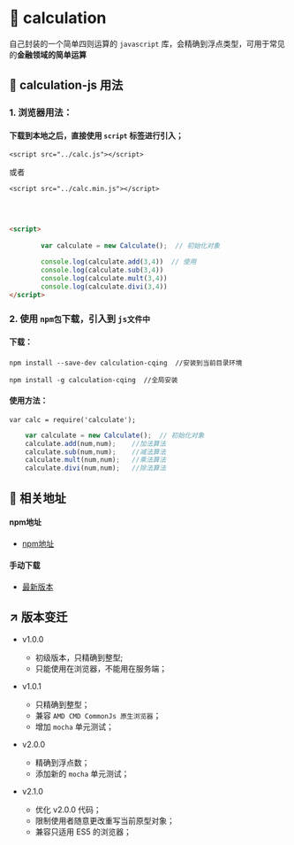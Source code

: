 # 🐝 calculation
自己封装的一个简单四则运算的 `javascript` 库，会精确到浮点类型，可用于常见的**金融领域的简单运算**

## 🎒 calculation-js 用法

### 1. 浏览器用法：

#### 下载到本地之后，直接使用 `script` 标签进行引入；


 ` <script src="../calc.js"></script> `

 或者

 ` <script src="../calc.min.js"></script> `

<br>

```html

<script>
        
        var calculate = new Calculate();  // 初始化对象

        console.log(calculate.add(3,4))  // 使用
        console.log(calculate.sub(3,4))
        console.log(calculate.mult(3,4))
        console.log(calculate.divi(3,4))
</script>

```

### 2. 使用 `npm包`下载，引入到 `js文件中`

#### 下载：

```
npm install --save-dev calculation-cqing  //安装到当前目录环境

npm install -g calculation-cqing  //全局安装

```

#### 使用方法：

 `var calc = require('calculate');`

```js
    var calculate = new Calculate();  // 初始化对象
    calculate.add(num,num);    //加法算法
    calculate.sub(num,num);    //减法算法
    calculate.mult(num,num);   //乘法算法
    calculate.divi(num,num);   //除法算法
``` 


## 🌠 相关地址
#### npm地址
- [npm地址](https://www.npmjs.com/package/calculation-cqing)

#### 手动下载
- [最新版本](https://github.com/heycqing/calculation/releases/tag/v2.0.0)

## ↗️ 版本变迁
- v1.0.0 
    + 初级版本，只精确到整型;
    + 只能使用在浏览器，不能用在服务端；

- v1.0.1
    + 只精确到整型；
    + 兼容 `AMD CMD CommonJs 原生浏览器`；
    + 增加 `mocha` 单元测试；

- v2.0.0
    + 精确到浮点数；
    + 添加新的 `mocha` 单元测试；

- v2.1.0
    + 优化 v2.0.0 代码；
    + 限制使用者随意更改重写当前原型对象；
    + 兼容只适用 ES5 的浏览器；

